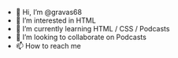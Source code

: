 - 👋 Hi, I’m @gravas68
- 👀 I’m interested in HTML
- 🌱 I’m currently learning HTML / CSS / Podcasts
- 💞️ I’m looking to collaborate on Podcasts
- 📫 How to reach me 

<!---
gravas68/gravas68 is a ✨ special ✨ repository because its `README.md` (this file) appears on your GitHub profile.
You can click the Preview link to take a look at your changes.
--->
